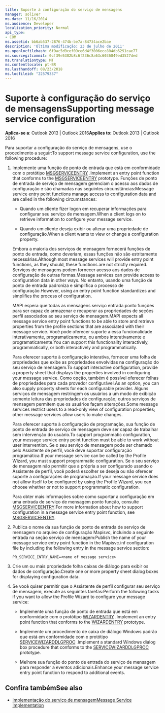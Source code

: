 ```yaml
---
title: Suporte à configuração do serviço de mensagens
manager: soliver
ms.date: 11/16/2014
ms.audience: Developer
localization_priority: Normal
api_type:
- COM
ms.assetid: bb6ab537-2876-474b-be7a-84734ace2bae
description: 'Última modificação: 23 de julho de 2011'
ms.openlocfilehash: 6f9ac5d9cef09ce6d4f3006ecc804db6291cae77
ms.sourcegitcommit: 0cf39e5382b8c6f236c8a63c6036849ed3527ded
ms.translationtype: MT
ms.contentlocale: pt-BR
ms.lasthandoff: 08/23/2018
ms.locfileid: "22579337"
---
```

# <a name="supporting-message-service-configuration"></a><span data-ttu-id="1cacd-103">Suporte à configuração do serviço de mensagens</span><span class="sxs-lookup"><span data-stu-id="1cacd-103">Supporting message service configuration</span></span>
  
<span data-ttu-id="1cacd-104">**Aplica-se a**: Outlook 2013 | Outlook 2016</span><span class="sxs-lookup"><span data-stu-id="1cacd-104">**Applies to**: Outlook 2013 | Outlook 2016</span></span> 
  
<span data-ttu-id="1cacd-105">Para suportar a configuração do serviço de mensagens, use o procedimento a seguir:</span><span class="sxs-lookup"><span data-stu-id="1cacd-105">To support message service configuration, use the following procedure:</span></span>
  
1. <span data-ttu-id="1cacd-106">Implemente uma função de ponto de entrada que está em conformidade com o protótipo [MSGSERVICEENTRY](msgserviceentry.md) .</span><span class="sxs-lookup"><span data-stu-id="1cacd-106">Implement an entry point function that conforms to the [MSGSERVICEENTRY](msgserviceentry.md) prototype.</span></span> <span data-ttu-id="1cacd-107">Funções de ponto de entrada de serviço de mensagem gerenciam o acesso aos dados de configuração e são chamadas nas seguintes circunstâncias:</span><span class="sxs-lookup"><span data-stu-id="1cacd-107">Message service entry point functions manage access to configuration data and are called in the following circumstances:</span></span> 
    
   - <span data-ttu-id="1cacd-108">Quando um cliente fizer logon em recuperar informações para configurar seu serviço de mensagem.</span><span class="sxs-lookup"><span data-stu-id="1cacd-108">When a client logs on to retrieve information to configure your message service.</span></span>
    
   - <span data-ttu-id="1cacd-109">Quando um cliente deseja exibir ou alterar uma propriedade de configuração.</span><span class="sxs-lookup"><span data-stu-id="1cacd-109">When a client wants to view or change a configuration property.</span></span> 
    
   <span data-ttu-id="1cacd-110">Embora a maioria dos serviços de mensagem fornecerá funções de ponto de entrada, como deveriam, essas funções não são estritamente necessárias.</span><span class="sxs-lookup"><span data-stu-id="1cacd-110">Although most message services will provide entry point functions, as they should, these functions are not strictly required.</span></span> <span data-ttu-id="1cacd-111">Serviços de mensagens podem fornecer acesso aos dados de configuração de outras formas.</span><span class="sxs-lookup"><span data-stu-id="1cacd-111">Message services can provide access to configuration data in other ways.</span></span> <span data-ttu-id="1cacd-112">No entanto, usando uma função de ponto de entrada padroniza e simplifica o processo de configuração.</span><span class="sxs-lookup"><span data-stu-id="1cacd-112">However, using an entry point function standardizes and simplifies the process of configuration.</span></span>
    
   <span data-ttu-id="1cacd-113">MAPI espera que todas as mensagens serviço entrada ponto funções para ser capaz de armazenar e recuperar as propriedades de seções perfil associados ao seu serviço de mensagem.</span><span class="sxs-lookup"><span data-stu-id="1cacd-113">MAPI expects all message service entry point functions to be able to store and retrieve properties from the profile sections that are associated with their message service.</span></span> <span data-ttu-id="1cacd-114">Você pode oferecer suporte a essa funcionalidade interativamente, programaticamente, ou ambos interativamente e programaticamente.</span><span class="sxs-lookup"><span data-stu-id="1cacd-114">You can support this functionality interactively, programmatically, or both interactively and programmatically.</span></span>
    
   <span data-ttu-id="1cacd-115">Para oferecer suporte à configuração interativa, fornecer uma folha de propriedades que exibe as propriedades envolvidas na configuração do seu serviço de mensagem.</span><span class="sxs-lookup"><span data-stu-id="1cacd-115">To support interactive configuration, provide a property sheet that displays the properties involved in configuring your message service.</span></span> <span data-ttu-id="1cacd-116">Como opção, também é possível oferecer folhas de propriedades para cada provedor configurável.</span><span class="sxs-lookup"><span data-stu-id="1cacd-116">As an option, you can also supply property sheets for each configurable provider.</span></span> <span data-ttu-id="1cacd-117">Alguns serviços de mensagem restringem os usuários a um modo de exibição somente leitura das propriedades de configuração; outros serviços de mensagem permitem que os usuários façam alterações.</span><span class="sxs-lookup"><span data-stu-id="1cacd-117">Some message services restrict users to a read-only view of configuration properties; other message services allow users to make changes.</span></span>
    
   <span data-ttu-id="1cacd-118">Para oferecer suporte à configuração de programação, sua função de ponto de entrada de serviço de mensagem deve ser capaz de trabalhar sem intervenção do usuário.</span><span class="sxs-lookup"><span data-stu-id="1cacd-118">To support programmatic configuration, your message service entry point function must be able to work without user intervention.</span></span> <span data-ttu-id="1cacd-119">Se o seu serviço de mensagem pode ser chamado pelo Assistente de perfil, você deve suportar configuração programática.</span><span class="sxs-lookup"><span data-stu-id="1cacd-119">If your message service can be called by the Profile Wizard, you must support programmatic configuration.</span></span> <span data-ttu-id="1cacd-120">Se o seu serviço de mensagem não permitir que a própria a ser configurado usando o Assistente de perfil, você poderá escolher se deseja ou não oferecer suporte a configurações de programação.</span><span class="sxs-lookup"><span data-stu-id="1cacd-120">If your message service does not allow itself to be configured by using the Profile Wizard, you can choose whether or not to support programmatic configuration.</span></span>
    
   <span data-ttu-id="1cacd-121">Para obter mais informações sobre como suportar a configuração em uma entrada de serviço de mensagem ponto função, consulte [MSGSERVICEENTRY](msgserviceentry.md).</span><span class="sxs-lookup"><span data-stu-id="1cacd-121">For more information about how to support configuration in a message service entry point function, see [MSGSERVICEENTRY](msgserviceentry.md).</span></span>
    
2. <span data-ttu-id="1cacd-122">Publica o nome da sua função de ponto de entrada de serviço de mensagem no arquivo de configuração Mapisvc, incluindo a seguinte entrada na seção serviço de mensagem:</span><span class="sxs-lookup"><span data-stu-id="1cacd-122">Publish the name of your message service entry point function in the Mapisvc.inf configuration file by including the following entry in the message service section:</span></span>
    
   `PR_SERVICE_ENTRY_NAME=<name of message service>`
    
3. <span data-ttu-id="1cacd-123">Crie um ou mais propriedade folha caixas de diálogo para exibir os dados de configuração.</span><span class="sxs-lookup"><span data-stu-id="1cacd-123">Create one or more property sheet dialog boxes for displaying configuration data.</span></span>
    
4. <span data-ttu-id="1cacd-124">Se você quiser permitir que o Assistente de perfil configurar seu serviço de mensagem, execute as seguintes tarefas:</span><span class="sxs-lookup"><span data-stu-id="1cacd-124">Perform the following tasks if you want to allow the Profile Wizard to configure your message service:</span></span>
    
   - <span data-ttu-id="1cacd-125">Implemente uma função de ponto de entrada que está em conformidade com o protótipo [WIZARDENTRY](wizardentry.md) .</span><span class="sxs-lookup"><span data-stu-id="1cacd-125">Implement an entry point function that conforms to the [WIZARDENTRY](wizardentry.md) prototype.</span></span> 
    
   - <span data-ttu-id="1cacd-126">Implemente um procedimento de caixa de diálogo Windows padrão que está em conformidade com o protótipo [SERVICEWIZARDDLGPROC](servicewizarddlgproc.md) .</span><span class="sxs-lookup"><span data-stu-id="1cacd-126">Implement a standard Windows dialog box procedure that conforms to the [SERVICEWIZARDDLGPROC](servicewizarddlgproc.md) prototype.</span></span> 
    
   - <span data-ttu-id="1cacd-127">Melhore sua função do ponto de entrada do serviço de mensagem para responder a eventos adicionais.</span><span class="sxs-lookup"><span data-stu-id="1cacd-127">Enhance your message service entry point function to respond to additional events.</span></span>
    
## <a name="see-also"></a><span data-ttu-id="1cacd-128">Confira também</span><span class="sxs-lookup"><span data-stu-id="1cacd-128">See also</span></span>

- [<span data-ttu-id="1cacd-129">Implementação do serviço de mensagem</span><span class="sxs-lookup"><span data-stu-id="1cacd-129">Message Service Implementation</span></span>](message-service-implementation.md)

